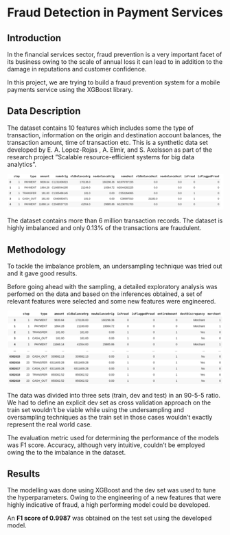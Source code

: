 # Fraud Detection in Payment Services

## Introduction
In the financial services sector, fraud prevention is a very important facet of its business owing to the scale of annual loss it can lead to in addition to the damage in reputations and customer confidence.

In this project, we are trying to build a fraud prevention system for a mobile payments service using the XGBoost library.

## Data Description
The dataset contains 10 features which includes some the type of transaction, information on the origin and destination account balances, the transaction amount, time of transaction etc. This is a synthetic data set developed by E. A. Lopez-Rojas , A. Elmir, and S. Axelsson as part of the research project ”Scalable resource-efficient systems for big data analytics”.

![Initial DF](https://github.com/muhammedsalihk/Fraud-Detection-in-Payment-Services/blob/master/Images/Initial%20DF.png)

The dataset contains more than 6 million transaction records. The dataset is highly imbalanced and only 0.13% of the transactions are fraudulent.

## Methodology
To tackle the imbalance problem, an undersampling technique was tried out and it gave good results.

Before going ahead with the sampling, a detailed exploratory analysis was perfomed on the data and based on the inferences obtained, a set of relevant features were selected and some new features were engineered.

![Final DF](https://github.com/muhammedsalihk/Fraud-Detection-in-Payment-Services/blob/master/Images/final%20DF.png)

The data was divided into three sets (train, dev and test) in an 90-5-5 ratio. We had to define an explicit dev set as cross validation approach on the train set wouldn’t be viable while using the undersampling and oversampling techniques as the train set in those cases wouldn’t exactly represent the real world case.

The evaluation metric used for determining the performance of the models was F1 score. Accuracy, although very intuitive, couldn’t be employed owing the to the imbalance in the dataset.

## Results
The modelling was done using XGBoost and the dev set was used to tune the hyperparameters. Owing to the engineering of a new features that were highly indicative of fraud, a high performing model could be developed.

An **F1 score of 0.9987** was obtained on the test set using the developed model.
